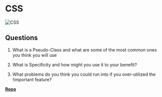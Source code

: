 # CSS

![CSS](https://bcw.blob.core.windows.net/public/cssUnit/1411879719053976)

## Questions

1. What is a Pseudo-Class and what are some of the most common ones you think you will use

2. What is Specificity and how might you use it to your benefit?

3. What problems do you think you could run into if you over-utilized the !important feature?

**[Repo](https://github.com/{{ghname}}/<ASSIGNMENT_REPO>)**
